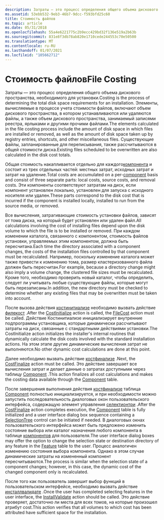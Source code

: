 ```yaml
---
description: Затраты — это процесс определения общего объема дискового пространства, необходимого для установки.
ms.assetid: 53ebb532-9eb3-46b7-9dcc-f593bfd25c60
title: Стоимость файлов
ms.topic: article
ms.date: 05/31/2018
ms.openlocfilehash: 55a4e6221775c2b9ecc429bd32f136e519a2b63b
ms.sourcegitcommit: 831e8f3db78ab820e1710cede244553c70e50500
ms.translationtype: MT
ms.contentlocale: ru-RU
ms.lasthandoff: 01/07/2021
ms.locfileid: "105662712"
---
```

# <a name="file-costing"></a><span data-ttu-id="90b6e-103">Стоимость файлов</span><span class="sxs-lookup"><span data-stu-id="90b6e-103">File Costing</span></span>

<span data-ttu-id="90b6e-104">Затраты — это процесс определения общего объема дискового пространства, необходимого для установки.</span><span class="sxs-lookup"><span data-stu-id="90b6e-104">Costing is the process of determining the total disk space requirements for an installation.</span></span> <span data-ttu-id="90b6e-105">Элементы, вычисляемые в процессе учета стоимости файлов, включают объем дискового пространства, в котором устанавливаются или удаляются файлы, а также объем дискового пространства, занимаемый записями реестра, ярлыками и другими прочими файлами.</span><span class="sxs-lookup"><span data-stu-id="90b6e-105">The elements calculated in the file costing process include the amount of disk space in which files are installed or removed, as well as the amount of disk space taken up by registry entries, shortcuts, and other miscellaneous files.</span></span> <span data-ttu-id="90b6e-106">Существующие файлы, запланированные для переписывания, также рассчитываются в общей стоимости диска.</span><span class="sxs-lookup"><span data-stu-id="90b6e-106">Existing files scheduled to be overwritten are also calculated in the disk cost totals.</span></span>

<span data-ttu-id="90b6e-107">Общая стоимость накапливается отдельно для каждого[компонента](components-and-features.md) и состоит из трех отдельных частей: местных затрат, исходных затрат и затрат на удаление.</span><span class="sxs-lookup"><span data-stu-id="90b6e-107">Total costs are accumulated on a per-[component](components-and-features.md) basis and consist of three separate parts: local costs, source costs, and removal costs.</span></span> <span data-ttu-id="90b6e-108">Эти компоненты соответствуют затратам на диск, если компонент установлен локально, установлен для запуска с исходного носителя или удален.</span><span class="sxs-lookup"><span data-stu-id="90b6e-108">These parts correspond to the disk cost that is incurred if the component is installed locally, installed to run from the source media, or removed.</span></span>

<span data-ttu-id="90b6e-109">Все вычисления, затрагивающие стоимость установки файлов, зависят от тома диска, на который будет установлен или удален файл.</span><span class="sxs-lookup"><span data-stu-id="90b6e-109">All calculations involving the cost of installing files depend upon the disk volume to which the file is to be installed or removed.</span></span> <span data-ttu-id="90b6e-110">При каждом изменении каталога, связанного с компонентом, стоимость файлов установки, управляемых этим компонентом, должна быть пересчитана.</span><span class="sxs-lookup"><span data-stu-id="90b6e-110">Each time the directory associated with a component changes, the costs of the installation files controlled by that component must be recalculated.</span></span> <span data-ttu-id="90b6e-111">Например, поскольку изменение каталога может также привести к изменению тома, размер кластеризованного файла должен быть пересчитан.</span><span class="sxs-lookup"><span data-stu-id="90b6e-111">For example, because a directory change might also imply a volume change, the clustered file sizes must be recalculated.</span></span> <span data-ttu-id="90b6e-112">Кроме того, необходимо проверить новый каталог, чтобы определить, следует ли учитывать любые существующие файлы, которые могут быть перезаписаны.</span><span class="sxs-lookup"><span data-stu-id="90b6e-112">In addition, the new directory must be checked to determine whether any existing files that may be overwritten must be taken into account.</span></span>

<span data-ttu-id="90b6e-113">После вызова действия [костинитиализе](costinitialize-action.md) необходимо вызвать действие [филекост](filecost-action.md) .</span><span class="sxs-lookup"><span data-stu-id="90b6e-113">After the [CostInitialize](costinitialize-action.md) action is called, the [FileCost](filecost-action.md) action must be called.</span></span> <span data-ttu-id="90b6e-114">Действие Костинитиализе инициализирует внутренние подпрограммы установщика, которые динамически рассчитывают затраты на диск, связанные с стандартными действиями установки.</span><span class="sxs-lookup"><span data-stu-id="90b6e-114">The CostInitialize action initializes the installer's internal routines that dynamically calculate the disk costs involved with the standard installation actions.</span></span> <span data-ttu-id="90b6e-115">На этом этапе другие динамические вычисления затрат не выполняются.</span><span class="sxs-lookup"><span data-stu-id="90b6e-115">No other dynamic cost calculations are done at this point.</span></span>

<span data-ttu-id="90b6e-116">Далее необходимо вызвать действие [костфинализе](costfinalize-action.md) .</span><span class="sxs-lookup"><span data-stu-id="90b6e-116">Next, the [CostFinalize](costfinalize-action.md) action must be called.</span></span> <span data-ttu-id="90b6e-117">Это действие завершает все вычисления затрат и делает данные о затратах доступными через таблицу [Component](component-table.md) .</span><span class="sxs-lookup"><span data-stu-id="90b6e-117">This action finalizes all cost calculations and makes the costing data available through the [Component](component-table.md) table.</span></span>

<span data-ttu-id="90b6e-118">После завершения выполнения действия [костфинализе](costfinalize-action.md) таблица [Component](component-table.md) полностью инициализируется, и при необходимости можно запустить последовательность диалоговых окон пользовательского интерфейса, содержащую элемент управления [селектионтри](selectiontree-control.md) .</span><span class="sxs-lookup"><span data-stu-id="90b6e-118">After the [CostFinalize](costfinalize-action.md) action completes execution, the [Component](component-table.md) table is fully initialized and a user interface dialog box sequence containing a [SelectionTree](selectiontree-control.md) control can be initiated if needed.</span></span> <span data-ttu-id="90b6e-119">В диалоговых окнах пользовательского интерфейса может быть предложено изменить состояние выбора или каталог назначения любого компонента в таблице [компонентов](feature-table.md) для пользователя.</span><span class="sxs-lookup"><span data-stu-id="90b6e-119">The user interface dialog boxes may offer the option to change the selection state or destination directory of any feature in the [Feature](feature-table.md) table to the user.</span></span> <span data-ttu-id="90b6e-120">Процесс аналогичен изменению состояния выбора компонента. Однако в этом случае динамические затраты на измененный компонент пересчитываются.</span><span class="sxs-lookup"><span data-stu-id="90b6e-120">The process is similar when the selection state of a component changes; however, in this case, the dynamic cost of the changed component only is recalculated.</span></span>

<span data-ttu-id="90b6e-121">После того как пользователь завершит выбор функций в пользовательском интерфейсе, необходимо вызвать действие [инсталлвалидате](installvalidate-action.md) .</span><span class="sxs-lookup"><span data-stu-id="90b6e-121">Once the user has completed selecting features in the user interface, the [InstallValidate](installvalidate-action.md) action should be called.</span></span> <span data-ttu-id="90b6e-122">Это действие проверяет, достаточно ли места для всех томов, на которые произошел атрибут cost.</span><span class="sxs-lookup"><span data-stu-id="90b6e-122">This action verifies that all volumes to which cost has been attributed have sufficient space for the installation.</span></span>

 

 



